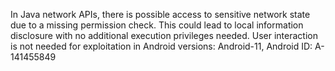 In Java network APIs, there is possible access to sensitive network state due to a missing permission check. This could lead to local information disclosure with no additional execution privileges needed. User interaction is not needed for exploitation in Android versions: Android-11, Android ID: A-141455849